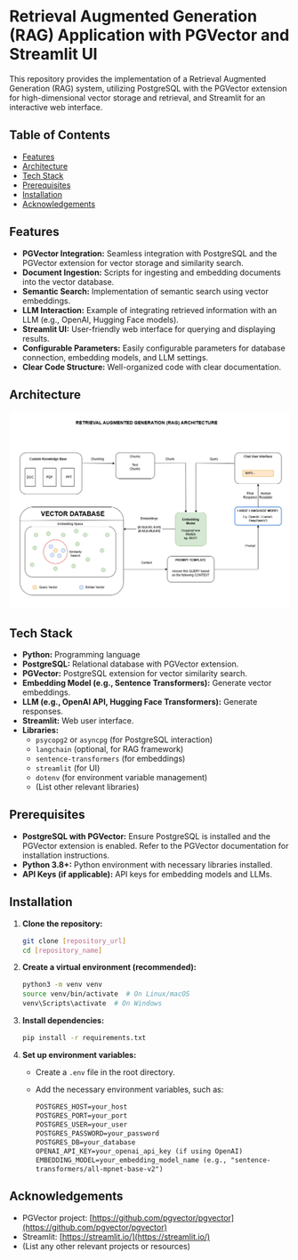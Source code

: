 # Retrieval Augmented Generation (RAG) Application with PGVector and Streamlit UI

This repository provides the implementation of a Retrieval Augmented Generation (RAG) system, utilizing PostgreSQL with the PGVector extension for high-dimensional vector storage and retrieval, and Streamlit for an interactive web interface.

## Table of Contents

- [Features](#features)
- [Architecture](#architecture)
- [Tech Stack](#technologies-used)
- [Prerequisites](#prerequisites)
- [Installation](#installation)
- [Acknowledgements](#acknowledgements)


## Features

-   **PGVector Integration:** Seamless integration with PostgreSQL and the PGVector extension for vector storage and similarity search.
-   **Document Ingestion:** Scripts for ingesting and embedding documents into the vector database.
-   **Semantic Search:** Implementation of semantic search using vector embeddings.
-   **LLM Interaction:** Example of integrating retrieved information with an LLM (e.g., OpenAI, Hugging Face models).
-   **Streamlit UI:** User-friendly web interface for querying and displaying results.
-   **Configurable Parameters:** Easily configurable parameters for database connection, embedding models, and LLM settings.
-   **Clear Code Structure:** Well-organized code with clear documentation.

## Architecture

![Architecture](media/RAG_architecture.png)

## Tech Stack

-   **Python:** Programming language
-   **PostgreSQL:** Relational database with PGVector extension.
-   **PGVector:** PostgreSQL extension for vector similarity search.
-   **Embedding Model (e.g., Sentence Transformers):** Generate vector embeddings.
-   **LLM (e.g., OpenAI API, Hugging Face Transformers):** Generate responses.
-   **Streamlit:** Web user interface.
-   **Libraries:**
    -   `psycopg2` or `asyncpg` (for PostgreSQL interaction)
    -   `langchain` (optional, for RAG framework)
    -   `sentence-transformers` (for embeddings)
    -   `streamlit` (for UI)
    -   `dotenv` (for environment variable management)
    -   (List other relevant libraries)

## Prerequisites

-   **PostgreSQL with PGVector:** Ensure PostgreSQL is installed and the PGVector extension is enabled. Refer to the PGVector documentation for installation instructions.
-   **Python 3.8+:** Python environment with necessary libraries installed.
-   **API Keys (if applicable):** API keys for embedding models and LLMs.

## Installation

1.  **Clone the repository:**

    ```bash
    git clone [repository_url]
    cd [repository_name]
    ```

2.  **Create a virtual environment (recommended):**

    ```bash
    python3 -m venv venv
    source venv/bin/activate  # On Linux/macOS
    venv\Scripts\activate  # On Windows
    ```

3.  **Install dependencies:**

    ```bash
    pip install -r requirements.txt
    ```

4.  **Set up environment variables:**

    -   Create a `.env` file in the root directory.
    -   Add the necessary environment variables, such as:

        ```
        POSTGRES_HOST=your_host
        POSTGRES_PORT=your_port
        POSTGRES_USER=your_user
        POSTGRES_PASSWORD=your_password
        POSTGRES_DB=your_database
        OPENAI_API_KEY=your_openai_api_key (if using OpenAI)
        EMBEDDING_MODEL=your_embedding_model_name (e.g., "sentence-transformers/all-mpnet-base-v2")
        ```


## Acknowledgements

-   PGVector project: [https://github.com/pgvector/pgvector](https://github.com/pgvector/pgvector)
-   Streamlit: [https://streamlit.io/](https://streamlit.io/)
-   (List any other relevant projects or resources)
